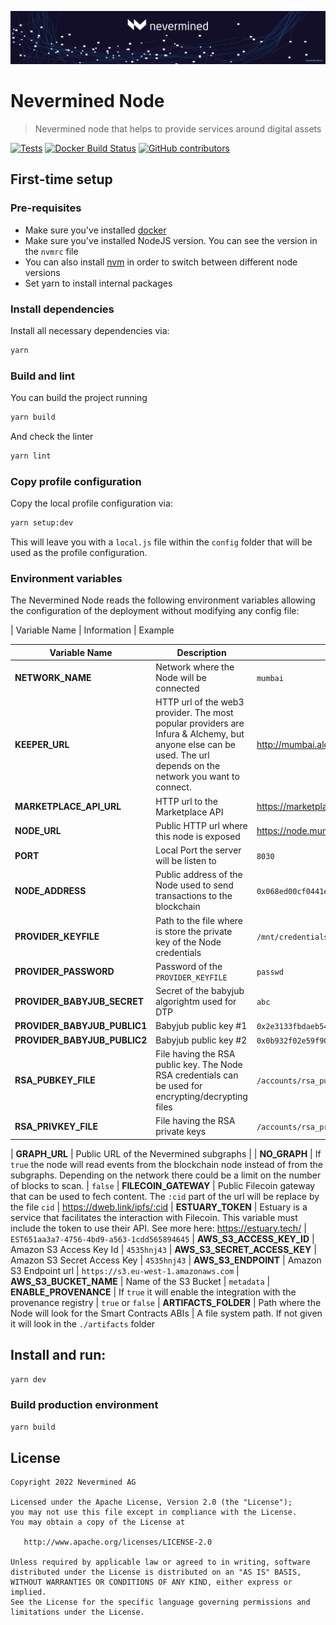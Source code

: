 [![banner](https://raw.githubusercontent.com/nevermined-io/assets/main/images/logo/banner_logo.png)](https://nevermined.io)

# Nevermined Node

> Nevermined node that helps to provide services around digital assets

[![Tests](https://github.com/nevermined-io/node-ts/actions/workflows/test.yml/badge.svg)](https://github.com/nevermined-io/node-ts/actions/workflows/test.yml)
[![Docker Build Status](https://img.shields.io/docker/cloud/build/neverminedio/node-ts.svg)](https://hub.docker.com/repository/docker/neverminedio/node-ts)
[![GitHub contributors](https://img.shields.io/github/contributors/nevermined-io/node-ts.svg)](https://github.com/nevermined-io/node-ts/graphs/contributors)

## First-time setup

### Pre-requisites

- Make sure you've installed [docker](https://www.docker.com/products/docker-desktop)
- Make sure you've installed NodeJS version. You can see the version in the `nvmrc` file
- You can also install [nvm](https://github.com/nvm-sh/nvm) in order to switch between different node versions
- Set yarn to install internal packages

### Install dependencies

Install all necessary dependencies via:

```bash
yarn
```

### Build and lint

You can build the project running

```bash
yarn build
```

And check the linter

```bash
yarn lint
```

### Copy profile configuration

Copy the local profile configuration via:

```bash
yarn setup:dev
```

This will leave you with a `local.js` file within the `config` folder that will be used as the profile configuration.

### Environment variables

The Nevermined Node reads the following environment variables allowing the configuration of the deployment without modifying any config file:

| Variable Name     | Information      | Example

| Variable Name      | Description          | Example                |
| ------------------ | -------------------- | ---------------------- |
| **NETWORK_NAME**     | Network where the Node will be connected            | `mumbai`
| **KEEPER_URL**     | HTTP url of the web3 provider. The most popular providers are Infura & Alchemy, but anyone else can be used. The url depends on the network you want to connect. | http://mumbai.alchemy.io/v2/xxxxx
| **MARKETPLACE_API_URL**     | HTTP url to the Marketplace API                 | https://marketplace-api.mumbai.public.nevermined.rocks
| **NODE_URL**     | Public HTTP url where this node is exposed                 | https://node.mumbai.public.nevermined.rocks
| **PORT**     | Local Port the server will be listen to            | `8030`
| **NODE_ADDRESS** | Public address of the Node used to send transactions to the blockchain                 | `0x068ed00cf0441e4829d9784fcbe7b9e26d4bd8d0`
| **PROVIDER_KEYFILE**     | Path to the file where is store the private key of the Node credentials                 | `/mnt/credentials/keyfile.json`
| **PROVIDER_PASSWORD**     | Password of the `PROVIDER_KEYFILE`                 | `passwd`
| **PROVIDER_BABYJUB_SECRET**     | Secret of the babyjub algorightm used for DTP                 | `abc`
| **PROVIDER_BABYJUB_PUBLIC1**     | Babyjub public key #1 | `0x2e3133fbdaeb5486b665ba78c0e7e749700a5c32b1998ae14f7d1532972602bb`
| **PROVIDER_BABYJUB_PUBLIC2**     | Babyjub public key #2 | `0x0b932f02e59f90cdd761d9d5e7c15c8e620efce4ce018bf54015d68d9cb35561`
| **RSA_PUBKEY_FILE**     | File having the RSA public key. The Node RSA credentials can be used for encrypting/decrypting files | `/accounts/rsa_pub_key.pem`
| **RSA_PRIVKEY_FILE**     | File having the RSA private keys  | `/accounts/rsa_priv_key.pem`

| **GRAPH_URL**     | Public URL of the Nevermined subgraphs                 | 
| **NO_GRAPH**     | If `true` the node will read events from the blockchain node instead of from the subgraphs. Depending on the network there could be a limit on the number of blocks to scan.                 | `false`
| **FILECOIN_GATEWAY**     | Public Filecoin gateway that can be used to fech content. The `:cid` part of the url will be replace by the file `cid`   | https://dweb.link/ipfs/:cid
| **ESTUARY_TOKEN**     | Estuary is a service that facilitates the interaction with Filecoin. This variable must include the token to use their API. See more here: https://estuary.tech/   | `EST651aa3a7-4756-4bd9-a563-1cdd565894645`
| **AWS_S3_ACCESS_KEY_ID**     | Amazon S3 Access Key Id | `4535hnj43`
| **AWS_S3_SECRET_ACCESS_KEY**     | Amazon S3 Secret Access Key | `4535hnj43`
| **AWS_S3_ENDPOINT**     | Amazon S3 Endpoint url | `https://s3.eu-west-1.amazonaws.com`
| **AWS_S3_BUCKET_NAME**     | Name of the S3 Bucket     | `metadata`
| **ENABLE_PROVENANCE**     | If `true` it will enable the integration with the provenance registry     | `true` or `false`
| **ARTIFACTS_FOLDER**     | Path where the Node will look for the Smart Contracts ABIs | A file system path. If not given it will look in the `./artifacts` folder

## Install and run:

```javascript
yarn dev
```

### Build production environment

```bash
yarn build
```

## License

```
Copyright 2022 Nevermined AG

Licensed under the Apache License, Version 2.0 (the "License");
you may not use this file except in compliance with the License.
You may obtain a copy of the License at

   http://www.apache.org/licenses/LICENSE-2.0

Unless required by applicable law or agreed to in writing, software
distributed under the License is distributed on an "AS IS" BASIS,
WITHOUT WARRANTIES OR CONDITIONS OF ANY KIND, either express or implied.
See the License for the specific language governing permissions and
limitations under the License.
```
